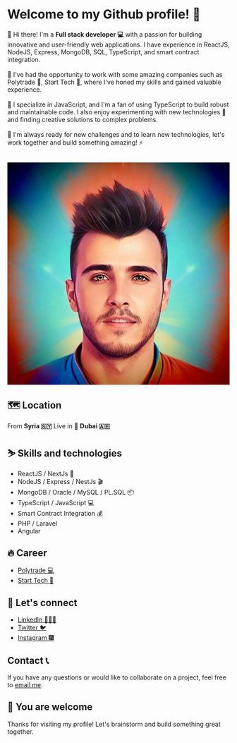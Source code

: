 # Welcome to my Github profile! 🚀

📌 Hi there! I'm a <b>Full stack developer 💻</b> with a passion for building innovative and user-friendly web applications. I have experience in ReactJS, NodeJS, Express, MongoDB, SQL, TypeScript, and smart contract integration.
<br /><br />
📌 I've had the opportunity to work with some amazing companies such as Polytrade 💼, Start Tech 🎨, where I've honed my skills and gained valuable experience.
<br /><br />
📌 I specialize in JavaScript, and I'm a fan of using TypeScript to build robust and maintainable code. I also enjoy experimenting with new technologies 🚀 and finding creative solutions to complex problems.
<br /><br />
📌 I'm always ready for new challenges and to learn new technologies, let's work together and build something amazing! ⚡️
<br /><br />

<div align="center">
    <a href="https://www.linkedin.com/in/odai-dayoub-b7906421a/" target="_blank">
	    <img src="./image.JPG" alt="odai"/>
    </a>
</div>

## 🗺️ Location

From <b>Syria 🇸🇾</b> Live in 📍 <b>Dubai 🇦🇪</b>

## ⛷️ Skills and technologies

<div>
<ul>
<li>ReactJS / NextJs 🦾</li>
<li>NodeJS / Express / NestJs 🎬</li>
<li>MongoDB / Oracle / MySQL / PL.SQL 📦</li>
<li>TypeScript / JavaScript 💻</li>
<li>Smart Contract Integration 💰</li>
<li>PHP / Laravel</li>
<li>Angular</li>
</ul>
</div>

## 🔥 Career

<div>
<ul>
<li><a href="https://polytrade.finance/" target="_blank">Polytrade 💻</a></li>
<li><a href="https://start-tech.ae/" target="_blank">Start Tech 🎨</a></li>
</ul>
</div>

## 🤝 Let's connect

<div>
<ul>
<li><a href="https://www.linkedin.com/in/odai-dayoub-b7906421a/" target="_blank">LinkedIn 🧑🏻‍💻</a></li>
<li><a href="https://twitter.com/OdaiDayoob" target="_blank">Twitter 🐦</a></li>
<li><a href="https://www.instagram.com/odaidayoob/" target="_blank">Instagram 🎆</a></li>
</ul>
</div>

## Contact 📞

If you have any questions or would like to collaborate on a project, feel free to <a href="mailto:odaidayoob88@gmail.com">email me</a>.

## 🙌 You are welcome

Thanks for visiting my profile! Let's brainstorm and build something great together.
